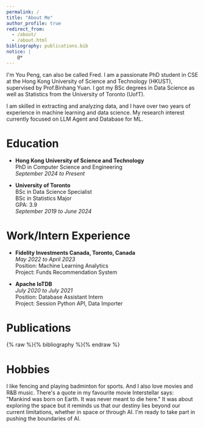 ```yaml
---
permalink: /
title: "About Me"
author_profile: true
redirect_from: 
  - /about/
  - /about.html
bibliography: publications.bib
notice: |
    @*
---
```


I'm You Peng, can also be called Fred. I am a passionate PhD student in CSE at the Hong Kong University of Science and Technology (HKUST), supervised by Prof.Binhang Yuan. I got my BSc degrees in Data Science as well as Statistics from the University of Toronto (UofT).

I am skilled in extracting and analyzing data, and I have over two years of experience in machine learning and data science. My research interest currently focused on LLM Agent and Database for ML.

Education
======
- **Hong Kong University of Science and Technology**\
    PhD in Computer Science and Engineering\
    *September 2024 to Present*

- **University of Toronto**\
    BSc in Data Science Specialist\
    BSc in Statistics Major\
    GPA: 3.9\
    *September 2019 to June 2024*

Work/Intern Experience
======
- **Fidelity Investments Canada, Toronto, Canada**\
    *May 2022 to April 2023*\
    Position: Machine Learning Analytics\
    Project: Funds Recommendation System

- **Apache IoTDB**\
    *July 2020 to July 2021*\
    Position: Database Assistant Intern\
    Project: Session Python API, Data Importer

Publications
======
{% raw %}{% bibliography %}{% endraw %}

Hobbies
======
I like fencing and playing badminton for sports. And I also love movies and R&B music. There's a quote in my favourite movie Interstellar says: "Mankind was born on Earth. It was never meant to die here." It was about exploring the space but it reminds us that our destiny lies beyond our current limitations, whether in space or through AI. I'm ready to take part in pushing the boundaries of AI.